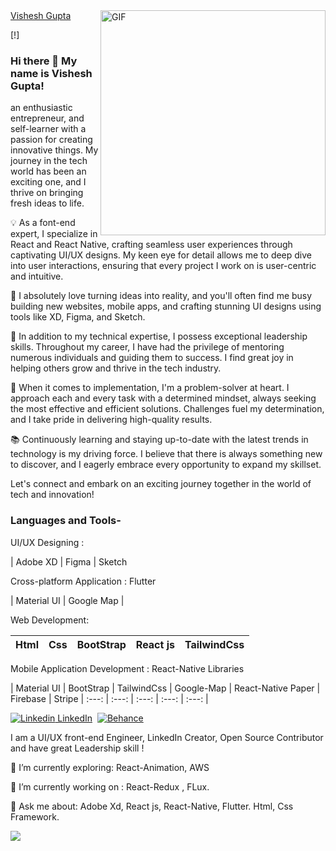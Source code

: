 <img align="right" alt="GIF" src="https://media.giphy.com/media/5x1tfz1wRP5HHwDbf2/giphy.gif" width="360"/>

<div class="badge-base LI-profile-badge" data-locale="en_US" data-size="medium" data-theme="dark" data-type="VERTICAL" data-vanity="vishesh-gupta-82730615a" data-version="v1"><a class="badge-base__link LI-simple-link" href="https://in.linkedin.com/in/vishesh-gupta-82730615a?trk=profile-badge">Vishesh Gupta</a></div>

[!][](https://komarev.com/ghpvc/?username=guptavishesh143&style=flat-square)


### Hi there 👋 My name is Vishesh Gupta! 
an enthusiastic entrepreneur, and self-learner with a passion for creating innovative things. My journey in the tech world has been an exciting one, and I thrive on bringing fresh ideas to life.

💡 As a font-end expert, I specialize in React and React Native, crafting seamless user experiences through captivating UI/UX designs. My keen eye for detail allows me to deep dive into user interactions, ensuring that every project I work on is user-centric and intuitive.

🚀 I absolutely love turning ideas into reality, and you'll often find me busy building new websites, mobile apps, and crafting stunning UI designs using tools like XD, Figma, and Sketch.

🌟 In addition to my technical expertise, I possess exceptional leadership skills. Throughout my career, I have had the privilege of mentoring numerous individuals and guiding them to success. I find great joy in helping others grow and thrive in the tech industry.

💪 When it comes to implementation, I'm a problem-solver at heart. I approach each and every task with a determined mindset, always seeking the most effective and efficient solutions. Challenges fuel my determination, and I take pride in delivering high-quality results.

📚 Continuously learning and staying up-to-date with the latest trends in technology is my driving force. I believe that there is always something new to discover, and I eagerly embrace every opportunity to expand my skillset.

Let's connect and embark on an exciting journey together in the world of tech and innovation!

### Languages and Tools-

UI/UX Designing :

| Adobe XD | Figma | Sketch

Cross-platform Application : Flutter

| Material UI | Google Map |

Web Development: 

| Html  | Css  | BootStrap  | React js | TailwindCss |
| :---: | :---: | :---: | :---: | :---: |

Mobile Application Development : React-Native Libraries 

| Material UI | BootStrap | TailwindCss | Google-Map | React-Native Paper | Firebase | Stripe 
| :---: | :---: | :---: | :---: | :---: |


[![Linkedin](https://i.stack.imgur.com/gVE0j.png) LinkedIn](https://www.linkedin.com/in/vishesh-gupta-82730615a/)&nbsp; 
[![Behance]()](https://www.behance.net/guptavishesh143)

I am a UI/UX front-end Engineer, LinkedIn Creator, Open Source Contributor and have great Leadership skill ! 

🌱 I’m currently exploring: React-Animation, AWS 

🔭 I’m currently working on : React-Redux , FLux.

💬 Ask me about: Adobe Xd, React js, React-Native, Flutter. Html, Css Framework.

![](https://github-readme-stats.vercel.app/api?username=guptavishesh143&show_icons=true&line_height=30)

